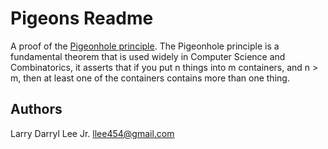 Pigeons Readme
==============

A proof of the [Pigeonhole principle](https://en.wikipedia.org/wiki/Pigeonhole_principle). The Pigeonhole principle
is a fundamental theorem that is used widely in Computer Science and
Combinatorics, it asserts that if you put n things into m containers,
and n > m, then at least one of the containers contains more than
one thing.

Authors
-------

Larry Darryl Lee Jr. <llee454@gmail.com>
